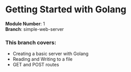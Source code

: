 # Getting Started with Golang

**Module Number**: 1  
**Branch**: simple-web-server

### This branch covers:

- Creating a basic server with Golang
- Reading and Writing to a file
- GET and POST routes

